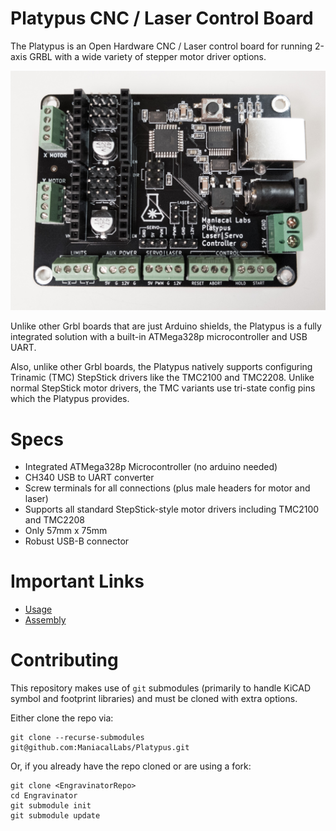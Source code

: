 # Platypus CNC / Laser Control Board

The Platypus is an Open Hardware CNC / Laser control board for running 2-axis GRBL with a wide variety of stepper motor driver options.

![Platypus Controller Board](docs/img/front.jpg)

Unlike other Grbl boards that are just Arduino shields, the Platypus is a fully integrated solution with a built-in ATMega328p microcontroller and USB UART. 

Also, unlike other Grbl boards, the Platypus natively supports configuring Trinamic (TMC) StepStick drivers like the TMC2100 and TMC2208. Unlike normal StepStick motor drivers, the TMC variants use tri-state config pins which the Platypus provides.

# Specs

- Integrated ATMega328p Microcontroller (no arduino needed)
- CH340 USB to UART converter
- Screw terminals for all connections (plus male headers for motor and laser)
- Supports all standard StepStick-style motor drivers including TMC2100 and TMC2208
- Only 57mm x 75mm
- Robust USB-B connector

# Important Links

- [Usage](docs/Usage.md)
- [Assembly](docs/Assembly.md)

# Contributing

This repository makes use of `git` submodules (primarily to handle KiCAD symbol and footprint libraries) and must be cloned with extra options.

Either clone the repo via:

```
git clone --recurse-submodules git@github.com:ManiacalLabs/Platypus.git
```

Or, if you already have the repo cloned or are using a fork:

```
git clone <EngravinatorRepo>
cd Engravinator
git submodule init
git submodule update
```

